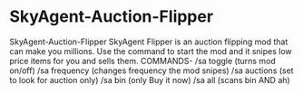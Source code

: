 # SkyAgent-Auction-Flipper
SkyAgent-Auction-Flipper
SkyAgent Flipper is an auction flipping mod that can make you millions. Use the command to start the mod and it snipes low price items for you and sells them. COMMANDS- /sa toggle (turns mod on/off) /sa frequency (changes frequency the mod snipes) /sa auctions (set to look for auction only) /sa bin (only Buy it now) /sa all (scans bin AND ah)
